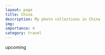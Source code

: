 ```yaml
---
layout: page
title: China
description: My photo collections in China
img:
importance: 4
category: travel
---
```

upcoming